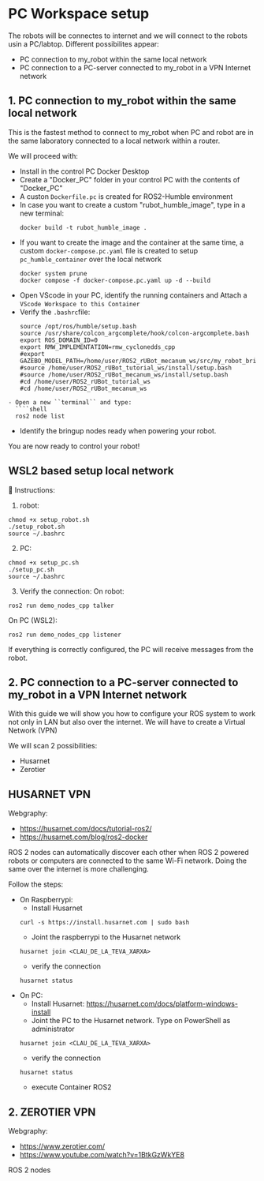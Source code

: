 # **PC Workspace setup**

The robots will be connectes to internet and we will connect to the robots usin a PC/labtop. Different possibilites appear:
- PC connection to my_robot within the same local network
- PC connection to a PC-server connected to my_robot in a VPN Internet network

## **1. PC connection to my_robot within the same local network**

This is the fastest method to connect to my_robot when PC and robot are in the same laboratory connected to a local network within a router.

We will proceed with:
- Install in the control PC Docker Desktop
- Create a "Docker_PC" folder in your control PC with the contents of "Docker_PC"
- A custon ``Dockerfile.pc`` is created for ROS2-Humble environment
- In case you want to create a custom "rubot_humble_image", type in a new terminal:
  ````shell
  docker build -t rubot_humble_image .
  ````
- If you want to create the image and the container at the same time, a custom ``docker-compose.pc.yaml`` file is created to setup `pc_humble_container` over the local network
  ````shell
  docker system prune
  docker compose -f docker-compose.pc.yaml up -d --build
  ````
- Open VScode in your PC, identify the running containers and Attach a ``VScode Workspace to this Container``
- Verify the `.bashrc`file:
  ````shell
  source /opt/ros/humble/setup.bash
  source /usr/share/colcon_argcomplete/hook/colcon-argcomplete.bash
  export ROS_DOMAIN_ID=0
  export RMW_IMPLEMENTATION=rmw_cyclonedds_cpp
  #export GAZEBO_MODEL_PATH=/home/user/ROS2_rUBot_mecanum_ws/src/my_robot_bringup/models:$GAZEBO_MODEL_PATH
  #source /home/user/ROS2_rUBot_tutorial_ws/install/setup.bash
  #source /home/user/ROS2_rUBot_mecanum_ws/install/setup.bash
  #cd /home/user/ROS2_rUBot_tutorial_ws
  #cd /home/user/ROS2_rUBot_mecanum_ws
````
- Open a new ``terminal`` and type:
  ````shell
  ros2 node list
  ````
- Identify the bringup nodes ready when powering your robot.

You are now ready to control your robot!

## **WSL2 based setup local network**

📌 Instructions:
1. robot:
  ````shell
  chmod +x setup_robot.sh
  ./setup_robot.sh
  source ~/.bashrc
  ````
2. PC:
  ````shell
  chmod +x setup_pc.sh
  ./setup_pc.sh
  source ~/.bashrc
  ````
3. Verify the connection:
On robot:
  ```shell
  ros2 run demo_nodes_cpp talker
  ````
On PC (WSL2):
  ```shell
  ros2 run demo_nodes_cpp listener
  ````
If everything is correctly configured, the PC will receive messages from the robot.


## **2. PC connection to a PC-server connected to my_robot in a VPN Internet network**

With this guide we will show you how to configure your ROS system to work not only in LAN but also over the internet. We will have to create a Virtual Network (VPN)

We will scan 2 possibilities:
- Husarnet
- Zerotier


## **HUSARNET VPN**

Webgraphy:
- https://husarnet.com/docs/tutorial-ros2/
- https://husarnet.com/blog/ros2-docker

ROS 2 nodes can automatically discover each other when ROS 2 powered robots or computers are connected to the same Wi-Fi network. Doing the same over the internet is more challenging.

Follow the steps:
- On Raspberrypi:
  - Install Husarnet
  ````shell
  curl -s https://install.husarnet.com | sudo bash
  ````
  - Joint the raspberrypi to the Husarnet network
  ````shell
  husarnet join <CLAU_DE_LA_TEVA_XARXA>
  ````
  - verify the connection
  ````shell
  husarnet status
  ````
- On PC:
  - Install Husarnet: https://husarnet.com/docs/platform-windows-install
  - Joint the PC to the Husarnet network. Type on PowerShell as administrator
  ````shell
  husarnet join <CLAU_DE_LA_TEVA_XARXA>
  ````
  - verify the connection
  ````shell
  husarnet status
  ````
  - execute Container ROS2

  
## **2. ZEROTIER VPN**

Webgraphy:
- https://www.zerotier.com/
- https://www.youtube.com/watch?v=1BtkGzWkYE8

ROS 2 nodes